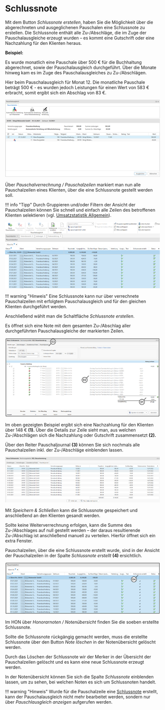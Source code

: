 # Schlussnote

Mit dem Button *Schlussnote erstellen*, haben Sie die Möglichkeit über
die abgerechneten und ausgeglichenen Pauschalen eine Schlussnote zu
erstellen. Die Schlussnote enthält alle Zu-/Abschläge, die im Zuge der
Pauschalausgleiche erzeugt wurden – es kommt eine Gutschrift oder eine
Nachzahlung für den Klienten heraus.

**Beispiel:**

Es wurde monatlich eine Pauschale über 500 € für die Buchhaltung
abgerechnet, sowie der Pauschalausgleich durchgeführt. Über die Monate
hinweg kam es im Zuge des Pauschalausgleiches zu Zu-/Abschlägen.

Hier beim Pauschalausgleich für Monat 12. Die monatliche Pauschale
beträgt 500 € - es wurden jedoch Leistungen für einen Wert von 583 €
erbracht, somit ergibt sich ein Abschlag von 83 €.


![](<img/image294.png>)

Über *Pauschalverrechnung / Pauschalzeilen* markiert man nun alle
Pauschalzeilen eines Klienten, über die eine Schlussnote gestellt werden
soll.

!!! info "Tipp"
    Durch Gruppieren und/oder Filtern der Ansicht der Pauschalzeilen können
    Sie schnell und einfach alle Zeilen des betroffenen Klienten selektieren
    (vgl. [Umsatzstatistik Allgemein](../Auswertungen/Umsatzstatistik%20Allgemein.md)).


![](<img/image295.png>)

!!! warning "Hinweis"
    Eine Schlussnote kann nur über verrechnete Pauschalzeilen mit erfolgtem
    Pauschalausgleich und für den gleichen Klienten durchgeführt werden.

Anschließend wählt man die Schaltfläche *Schlussnote erstellen*.

Es öffnet sich eine Note mit dem gesamten Zu-/Abschlag aller
durchgeführten Pauschalausgleiche der markierten Zeilen.


![](<img/image296.png>)

Im oben gezeigten Beispiel ergibt sich eine Nachzahlung für den Klienten
über 148 € **(1).** Über die Details zur Zeile sieht man, aus welchen
Zu-/Abschlägen sich die Nachzahlung oder Gutschrift zusammensetzt **(2).**

Über den Reiter Pauschaljournal **(3)** können Sie sich nochmals alle
Pauschalzeilen inkl. der Zu-/Abschläge einblenden lassen.


![](<img/image297.png>)

Mit *Speichern & Schließen* kann die Schlussnote gespeichert und
anschließend an den Klienten gesandt werden.

Sollte keine Weiterverrechnung erfolgen, kann die Summe des
Zu-/Abschlages auf null gestellt werden – der daraus resultierende
Zu-/Abschlag ist anschließend manuell zu verteilen. Hierfür öffnet sich
ein extra Fenster.

Pauschalzeilen, über die eine Schlussnote erstellt wurde, sind in der
Ansicht der Pauschalzeilen in der Spalte *Schlussnote erstellt* **(4)**
ersichtlich.


![](<img/image298.png>)

Im HON über *Honorarnoten / Notenübersicht* finden Sie die soeben
erstellte Schlussnote.

Sollte die Schlussnote rückgängig gemacht werden, muss die erstellte
Schlussnote über den Button *Note löschen* in der Notenübersicht
gelöscht werden.

Durch das Löschen der Schlussnote wir der Merker in der Übersicht der
Pauschalzeilen gelöscht und es kann eine neue Schlussnote erzeugt
werden.

In der Notenübersicht können Sie sich die Spalte *Schlussnote*
einblenden lassen, um zu sehen, bei welchen Noten es sich um
Schlussnoten handelt.

!!! warning "Hinweis"
    Wurde für die Pauschalzeile eine [Schlussnote](../Pauschalverrechnung/Schlussnote.md) erstellt, kann der Pauschalausgleich nicht mehr
    bearbeitet werden, sondern nur über *Pauschlausgleich anzeigen*
    aufgerufen werden.